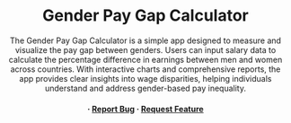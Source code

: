 <div align="center">

  <h1>Gender Pay Gap Calculator</h1>
  
  <p>
    The Gender Pay Gap Calculator is a simple app designed to measure and visualize the pay gap between genders. Users can input salary data to calculate the percentage difference in earnings between men and women across countries. With interactive charts and comprehensive reports, the app provides clear insights into wage disparities, helping individuals understand and address gender-based pay inequality.
  </p>

<h4>
  <span> · </span>
    <a href="https://github.com/intobinary/Gender-Pay-Gap-CALCULATOR/issues/">Report Bug</a>
  <span> · </span>
    <a href="https://github.com/intobinary/Gender-Pay-Gap-CALCULATOR/issues/">Request Feature</a>
  </h4>
</div>

<br />
